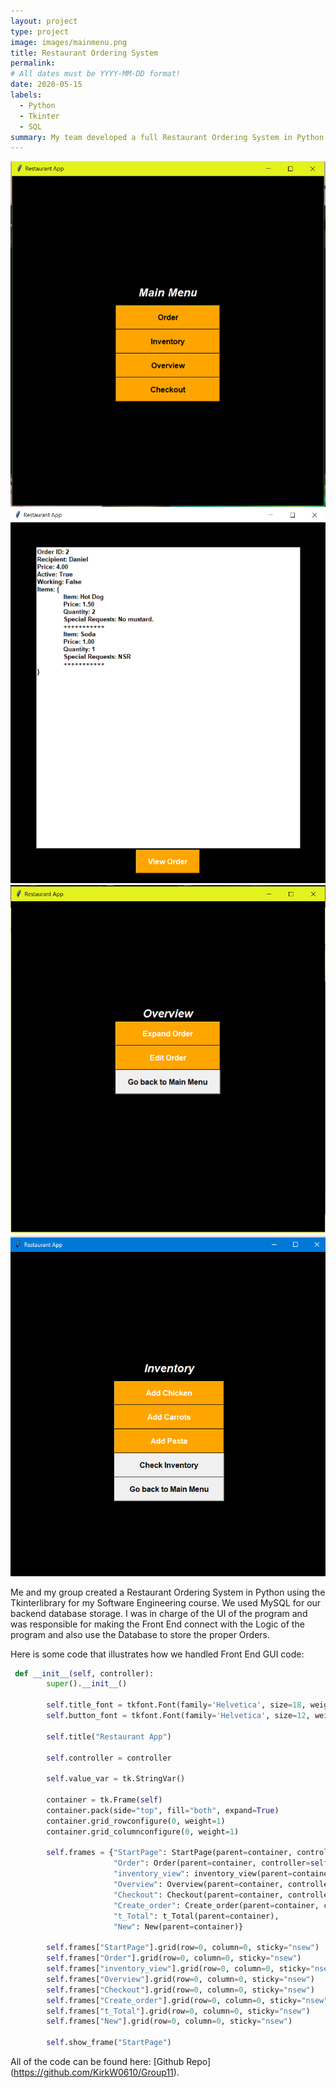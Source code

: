 ```yaml
---
layout: project
type: project
image: images/mainmenu.png
title: Restaurant Ordering System
permalink:
# All dates must be YYYY-MM-DD format!
date: 2020-05-15
labels:
  - Python
  - Tkinter
  - SQL
summary: My team developed a full Restaurant Ordering System in Python
---
```


<div class="ui small rounded images">
  <img class="ui image" src="../images/mainmenu.png">
  <img class="ui image" src="../images/rest2.png">
  <img class="ui image" src="../images/rest3.png">
  <img class="ui image" src="../images/rest4.png">
</div>

Me and my group created a Restaurant Ordering System in Python using the Tkinterlibrary for my Software Engineering course. We used MySQL for our backend database storage. I was in charge of the UI of the program and was responsible for making the Front End connect with the Logic of the program and also use the Database to store the proper Orders.

Here is some code that illustrates how we handled Front End GUI code:

```python
 def __init__(self, controller):
        super().__init__()

        self.title_font = tkfont.Font(family='Helvetica', size=18, weight="bold", slant="italic")
        self.button_font = tkfont.Font(family='Helvetica', size=12, weight="bold")

        self.title("Restaurant App")

        self.controller = controller

        self.value_var = tk.StringVar()

        container = tk.Frame(self)
        container.pack(side="top", fill="both", expand=True)
        container.grid_rowconfigure(0, weight=1)
        container.grid_columnconfigure(0, weight=1)

        self.frames = {"StartPage": StartPage(parent=container, controller=self),
                       "Order": Order(parent=container, controller=self),
                       "inventory_view": inventory_view(parent=container, controller=self),
                       "Overview": Overview(parent=container, controller=self),
                       "Checkout": Checkout(parent=container, controller=self),
                       "Create_order": Create_order(parent=container, controller=self),
                       "t_Total": t_Total(parent=container),
                       "New": New(parent=container)}

        self.frames["StartPage"].grid(row=0, column=0, sticky="nsew")
        self.frames["Order"].grid(row=0, column=0, sticky="nsew")
        self.frames["inventory_view"].grid(row=0, column=0, sticky="nsew")
        self.frames["Overview"].grid(row=0, column=0, sticky="nsew")
        self.frames["Checkout"].grid(row=0, column=0, sticky="nsew")
        self.frames["Create_order"].grid(row=0, column=0, sticky="nsew")
        self.frames["t_Total"].grid(row=0, column=0, sticky="nsew")
        self.frames["New"].grid(row=0, column=0, sticky="nsew")

        self.show_frame("StartPage")
```
All of the code can be found here: [Github Repo] (https://github.com/KirkW0610/Group11).


